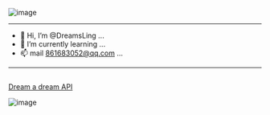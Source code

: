 ![image](https://repository-images.githubusercontent.com/444724059/ffe3a50c-9dbd-4ffd-9ffa-30d383dc0038)

----

- 👋 Hi, I’m @DreamsLing ...
- 🌱 I’m currently learning ...
- 📫 mail 861683052@qq.com ...

----

## 
<a href="http://www.Dreamling.xyz/API/">Dream a dream API</a>

![image](https://q4.qlogo.cn/g?b=qq&nk=99408162&s=140)
